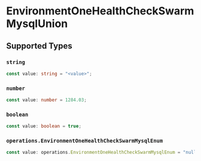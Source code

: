 # EnvironmentOneHealthCheckSwarmMysqlUnion


## Supported Types

### `string`

```typescript
const value: string = "<value>";
```

### `number`

```typescript
const value: number = 1284.03;
```

### `boolean`

```typescript
const value: boolean = true;
```

### `operations.EnvironmentOneHealthCheckSwarmMysqlEnum`

```typescript
const value: operations.EnvironmentOneHealthCheckSwarmMysqlEnum = "null";
```

